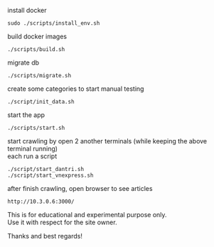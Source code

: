 install docker
```
sudo ./scripts/install_env.sh
```
build docker images
```
./scripts/build.sh
```

migrate db
```
./scripts/migrate.sh
```

create some categories to start manual testing
```
./script/init_data.sh
```

start the app
```
./scripts/start.sh
```

start crawling by open 2 another terminals (while keeping the above terminal running)  
each run a script
```
./script/start_dantri.sh
./script/start_vnexpress.sh
```
after finish crawling, open browser to see articles
```
http://10.3.0.6:3000/
```

This is for educational and experimental purpose only.  
Use it with respect for the site owner.  

Thanks and best regards!